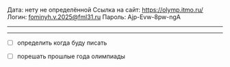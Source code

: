 Дата: нету не определённой
Ссылка на сайт:  https://olymp.itmo.ru/
Логин: fominyh.v.2025@fml31.ru
Пароль: Ajp-Evw-8pw-ngA

-------------------

---
- [ ] определить когда буду писать
- [ ] порешать прошлые года олимпиады 


